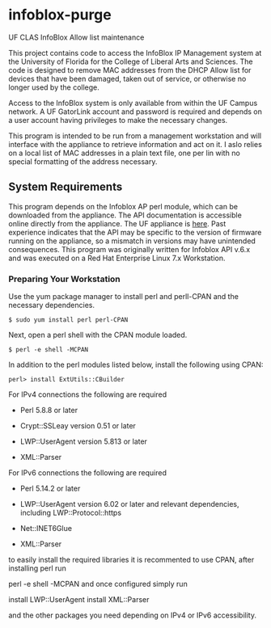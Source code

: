 # infoblox-purge
UF CLAS InfoBlox Allow list maintenance

This project contains code to access the InfoBlox IP Management system at the University of Florida for the College of Liberal Arts and Sciences. The code is designed to remove MAC addresses from the DHCP Allow list for devices that have been damaged, taken out of service, or otherwise no longer used by the college.

Access to the InfoBlox system is only available from within the UF Campus network. A UF GatorLink account and password is required and depends on a user account having privileges to make the necessary changes.

This program is intended to be run from a management workstation and will interface with the appliance to retrieve information and act on it.  I aslo relies on a local list of MAC addresses in a plain text file, one per lin with no special formatting of the address necessary.


## System Requirements

This program depends on the Infoblox AP perl module, which can be downloaded from the appliance. The API documentation is accessible online directly from the appliance. The UF appliance is [here](https://ipam.name.ufl.edu/api/doc/). Past experience indicates that the API may be specific to the version of firmware running on the appliance, so a mismatch in versions may have unintended consequences. This program was originally written for Infoblox API v.6.x and was executed on a Red Hat Enterprise Linux 7.x Workstation.

### Preparing Your Workstation 

Use the yum package manager to install perl and perll-CPAN and the necessary dependencies.

```
$ sudo yum install perl perl-CPAN
```

Next, open a perl shell with the CPAN module loaded.

```
$ perl -e shell -MCPAN
```

In addition to the perl modules listed below, install the following using CPAN:

```
perl> install ExtUtils::CBuilder
```

>
For IPv4 connections the following are required

- Perl 5.8.8 or later

- Crypt::SSLeay version 0.51 or later

- LWP::UserAgent version 5.813 or later

- XML::Parser

For IPv6 connections the following are required

- Perl 5.14.2 or later

- LWP::UserAgent version 6.02 or later and relevant dependencies, including LWP::Protocol::https

- Net::INET6Glue

- XML::Parser

to easily install the required libraries it is recommented to use CPAN, after installing perl run

 perl -e shell -MCPAN
and once configured simply run

 install LWP::UserAgent
 install XML::Parser

and the other packages you need depending on IPv4 or IPv6 accessibility.
>

